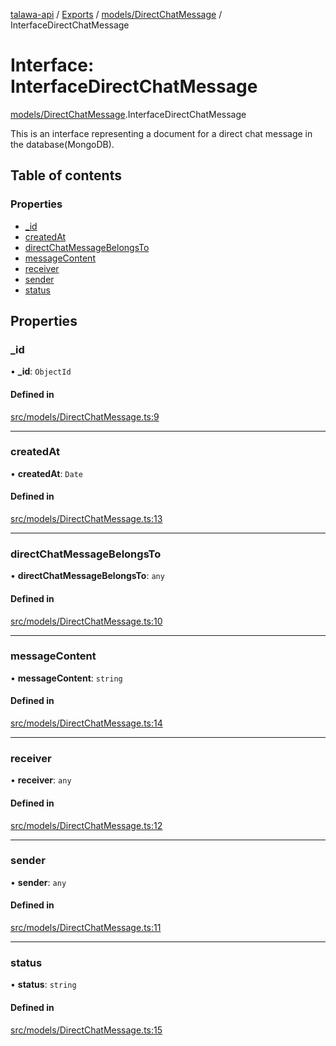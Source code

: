 [talawa-api](../README.md) / [Exports](../modules.md) / [models/DirectChatMessage](../modules/models_DirectChatMessage.md) / InterfaceDirectChatMessage

# Interface: InterfaceDirectChatMessage

[models/DirectChatMessage](../modules/models_DirectChatMessage.md).InterfaceDirectChatMessage

This is an interface representing a document for a direct chat message in the database(MongoDB).

## Table of contents

### Properties

- [\_id](models_DirectChatMessage.InterfaceDirectChatMessage.md#_id)
- [createdAt](models_DirectChatMessage.InterfaceDirectChatMessage.md#createdat)
- [directChatMessageBelongsTo](models_DirectChatMessage.InterfaceDirectChatMessage.md#directchatmessagebelongsto)
- [messageContent](models_DirectChatMessage.InterfaceDirectChatMessage.md#messagecontent)
- [receiver](models_DirectChatMessage.InterfaceDirectChatMessage.md#receiver)
- [sender](models_DirectChatMessage.InterfaceDirectChatMessage.md#sender)
- [status](models_DirectChatMessage.InterfaceDirectChatMessage.md#status)

## Properties

### \_id

• **\_id**: `ObjectId`

#### Defined in

[src/models/DirectChatMessage.ts:9](https://github.com/Nitya-Pasrija/talawa-api/blob/80ec51a/src/models/DirectChatMessage.ts#L9)

___

### createdAt

• **createdAt**: `Date`

#### Defined in

[src/models/DirectChatMessage.ts:13](https://github.com/Nitya-Pasrija/talawa-api/blob/80ec51a/src/models/DirectChatMessage.ts#L13)

___

### directChatMessageBelongsTo

• **directChatMessageBelongsTo**: `any`

#### Defined in

[src/models/DirectChatMessage.ts:10](https://github.com/Nitya-Pasrija/talawa-api/blob/80ec51a/src/models/DirectChatMessage.ts#L10)

___

### messageContent

• **messageContent**: `string`

#### Defined in

[src/models/DirectChatMessage.ts:14](https://github.com/Nitya-Pasrija/talawa-api/blob/80ec51a/src/models/DirectChatMessage.ts#L14)

___

### receiver

• **receiver**: `any`

#### Defined in

[src/models/DirectChatMessage.ts:12](https://github.com/Nitya-Pasrija/talawa-api/blob/80ec51a/src/models/DirectChatMessage.ts#L12)

___

### sender

• **sender**: `any`

#### Defined in

[src/models/DirectChatMessage.ts:11](https://github.com/Nitya-Pasrija/talawa-api/blob/80ec51a/src/models/DirectChatMessage.ts#L11)

___

### status

• **status**: `string`

#### Defined in

[src/models/DirectChatMessage.ts:15](https://github.com/Nitya-Pasrija/talawa-api/blob/80ec51a/src/models/DirectChatMessage.ts#L15)
